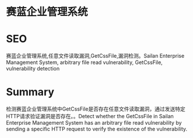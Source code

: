 # 赛蓝企业管理系统
# SEO
赛蓝企业管理系统,任意文件读取漏洞,GetCssFile,漏洞检测。Sailan Enterprise Management System, arbitrary file read vulnerability, GetCssFile, vulnerability detection
# Summary
检测赛蓝企业管理系统中GetCssFile是否存在任意文件读取漏洞，通过发送特定HTTP请求验证漏洞是否存在。。Detect whether the GetCssFile in Sailan Enterprise Management System has an arbitrary file read vulnerability by sending a specific HTTP request to verify the existence of the vulnerability.
